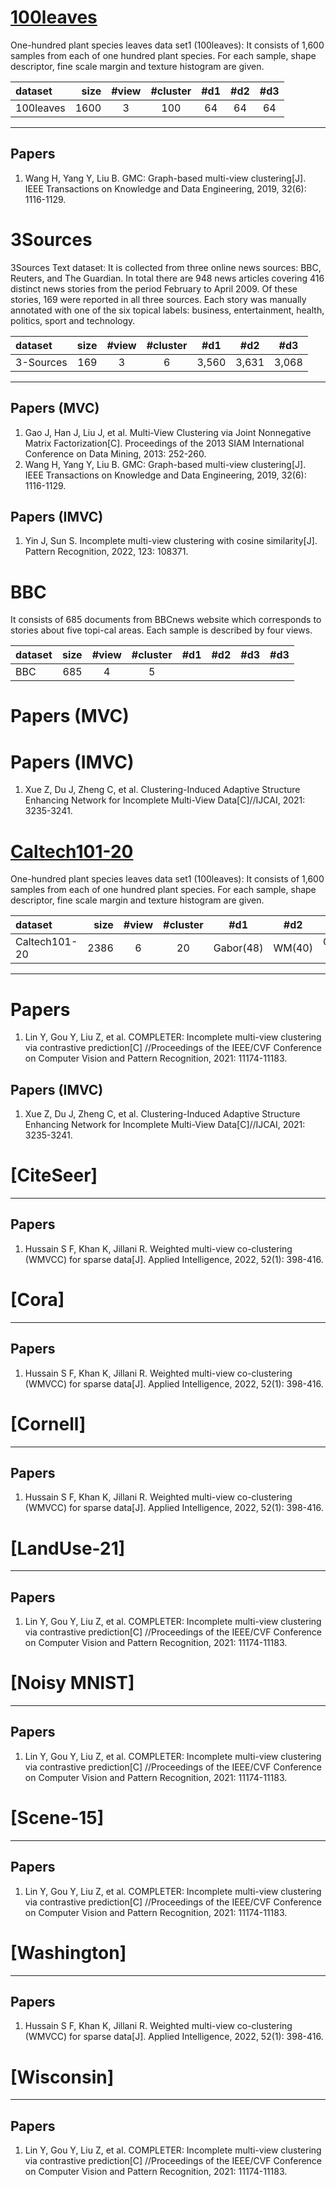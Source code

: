 # [100leaves](https://archive.ics.uci.edu/ml/datasets/One-hundred+plant+species+leaves+data+set)

One-hundred plant species leaves data set1 (100leaves): It consists of 1,600 samples from each of one hundred plant
species. For each sample, shape descriptor, fine scale margin and texture histogram are given.

| dataset | size | #view | #cluster | #d1 | #d2 | #d3 |
| :-----|-----:| :----: |:--------:|:---:|:---:|:---:|
| 100leaves | 1600 | 3 |   100    | 64  | 64  |  64 |

--------------------------------------------------------

## Papers

1. Wang H, Yang Y, Liu B. GMC: Graph-based multi-view clustering[J]. IEEE Transactions on Knowledge and Data
   Engineering, 2019, 32(6): 1116-1129.


# 3Sources

3Sources Text dataset: It is collected from three online news sources: BBC, Reuters, and The Guardian. In total there
are 948 news articles covering 416 distinct news stories from the period February to April 2009. Of these stories, 169
were reported in all three sources. Each story was manually annotated with one of the six topical labels: business,
entertainment, health, politics, sport and technology.

| dataset | size | #view | #cluster | #d1 | #d2 | #d3 |
| :-----|-----:| :----: |:--------:|:--------:|:--------:|:--------:|
| 3-Sources | 169 | 3 | 6 |3,560| 3,631| 3,068|

--------------------------------------------------------
 
## Papers (MVC)

1. Gao J, Han J, Liu J, et al. Multi-View Clustering via Joint Nonnegative Matrix Factorization[C]. Proceedings of the
   2013 SIAM International Conference on Data Mining, 2013: 252-260.
2. Wang H, Yang Y, Liu B. GMC: Graph-based multi-view clustering[J]. IEEE Transactions on Knowledge and Data
   Engineering, 2019, 32(6): 1116-1129.

## Papers (IMVC)
1. Yin J, Sun S. Incomplete multi-view clustering with cosine similarity[J]. Pattern Recognition, 2022, 123: 108371.


# BBC

It consists of 685 documents from BBCnews website which corresponds to stories about five topi-cal areas. Each sample is
described by four views.

| dataset | size | #view | #cluster | #d1 | #d2 | #d3 | #d3 |
|:--------|-----:|:-----:|:--------:|:---:|:---:|:---:|:---:|
| BBC     |  685 |   4   |    5     |     |     |     |     |

# Papers (MVC)

# Papers (IMVC)

1. Xue Z, Du J, Zheng C, et al. Clustering-Induced Adaptive Structure Enhancing Network for Incomplete Multi-View
   Data[C]//IJCAI, 2021: 3235-3241.





# [Caltech101-20](http://www.vision.caltech.edu/Image)

One-hundred plant species leaves data set1 (100leaves): It consists of 1,600 samples from each of one hundred plant
species. For each sample, shape descriptor, fine scale margin and texture histogram are given.

| dataset       | size | #view | #cluster |   #d1    | #d2 | #d3 |#d4 |   #d5    |#d6 |
|:--------------|-----:|:-----:|:--------:|:--------:|:---:|:---:|:---:|:--------:|:---:|
| Caltech101-20 | 2386 |   6   |    20    |Gabor(48) | WM(40)| Centrist (254) | HOG(1984) |GIST(512) | LBP(928)  |

--------------------------------------------------------

# Papers

1. Lin Y, Gou Y, Liu Z, et al. COMPLETER: Incomplete multi-view clustering via contrastive prediction[C] //Proceedings
   of the IEEE/CVF Conference on Computer Vision and Pattern Recognition, 2021: 11174-11183.


## Papers (IMVC)

1. Xue Z, Du J, Zheng C, et al. Clustering-Induced Adaptive Structure Enhancing Network for Incomplete Multi-View
   Data[C]//IJCAI, 2021: 3235-3241.


# [CiteSeer]

--------------------------------------------------------

## Papers

1. Hussain S F, Khan K, Jillani R. Weighted multi-view co-clustering (WMVCC) for sparse data[J]. Applied Intelligence,
   2022, 52(1): 398-416.



# [Cora]

--------------------------------------------------------

## Papers

1. Hussain S F, Khan K, Jillani R. Weighted multi-view co-clustering (WMVCC) for sparse data[J]. Applied Intelligence,
   2022, 52(1): 398-416.



# [Cornell]

--------------------------------------------------------

## Papers

1. Hussain S F, Khan K, Jillani R. Weighted multi-view co-clustering (WMVCC) for sparse data[J]. Applied Intelligence,
   2022, 52(1): 398-416.



# [LandUse-21]


--------------------------------------------------------

## Papers

1. Lin Y, Gou Y, Liu Z, et al. COMPLETER: Incomplete multi-view clustering via contrastive prediction[C] //Proceedings
   of the IEEE/CVF Conference on Computer Vision and Pattern Recognition, 2021: 11174-11183.


# [Noisy MNIST]


--------------------------------------------------------

## Papers

1. Lin Y, Gou Y, Liu Z, et al. COMPLETER: Incomplete multi-view clustering via contrastive prediction[C] //Proceedings
   of the IEEE/CVF Conference on Computer Vision and Pattern Recognition, 2021: 11174-11183.


# [Scene-15]


--------------------------------------------------------

## Papers

1. Lin Y, Gou Y, Liu Z, et al. COMPLETER: Incomplete multi-view clustering via contrastive prediction[C] //Proceedings
   of the IEEE/CVF Conference on Computer Vision and Pattern Recognition, 2021: 11174-11183.


# [Washington]

--------------------------------------------------------

## Papers

1. Hussain S F, Khan K, Jillani R. Weighted multi-view co-clustering (WMVCC) for sparse data[J]. Applied Intelligence,
   2022, 52(1): 398-416.



# [Wisconsin]


--------------------------------------------------------

## Papers

1. Lin Y, Gou Y, Liu Z, et al. COMPLETER: Incomplete multi-view clustering via contrastive prediction[C] //Proceedings
   of the IEEE/CVF Conference on Computer Vision and Pattern Recognition, 2021: 11174-11183.




